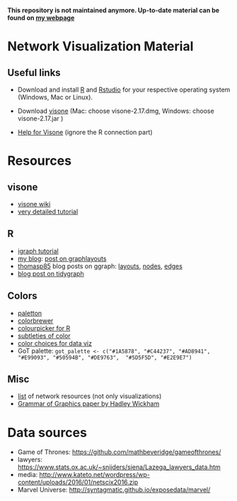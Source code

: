**This repository is not maintained anymore. Up-to-date material can be found on [my webpage](https://www.mr.schochastics.net/material/netVizR/)**

# Network Visualization Material 

## Useful links

- Download and install [R](https://cran.r-project.org/) and [Rstudio](https://www.rstudio.com/products/rstudio/download/#download) for your respective operating system (Windows, Mac or Linux).

- Download [visone](http://visone.info/html/download.html) (Mac: choose visone-2.17.dmg, Windows: choose visone-2.17.jar )

- [Help for Visone](http://visone.info/wiki/index.php/Installation_%28trail%29) (ignore the R connection part)


# Resources

## visone

- [visone wiki](https://visone.info/wiki/index.php/Main_Page)
- [very detailed tutorial](https://visone.info/wiki/images/6/67/VisoneTutorial-archeology.pdf)


## R

- [igraph tutorial](https://kateto.net/networks-r-igraph)
- [my blog](http://blog.schochastics.net): [post on graphlayouts](http://blog.schochastics.net/post/introducing-graphlayouts-with-got/)
- [thomasp85](https://twitter.com/thomasp85) blog posts on ggraph: [layouts](https://www.data-imaginist.com/2017/ggraph-introduction-layouts/), [nodes](https://www.data-imaginist.com/2017/ggraph-introduction-nodes/), [edges](https://www.data-imaginist.com/2017/ggraph-introduction-edges/)
- [blog post on tidygraph](https://www.data-imaginist.com/2017/introducing-tidygraph/)

## Colors

- [paletton](http://paletton.com/#uid=c013t00490kRlxYaFw0g0qFqFg0w0aF)
- [colorbrewer](http://colorbrewer2.org/#type=sequential&scheme=BuGn&n=3)
- [colourpicker for R](https://cran.r-project.org/web/packages/colourpicker/index.html)
- [subtleties of color](https://earthobservatory.nasa.gov/blogs/elegantfigures/2013/08/05/subtleties-of-color-part-1-of-6/)
- [color choices for data viz](https://www.dataquest.io/blog/what-to-consider-when-choosing-colors-for-data-visualization/)
- GoT palette: `got_palette <- c("#1A5878", "#C44237", "#AD8941", "#E99093", "#50594B", "#DE9763", 
"#5D5F5D", "#E2E9E7")`

## Misc
- [list](https://github.com/briatte/awesome-network-analysis) of network resources (not only visualizations)
- [Grammar of Graphics paper by Hadley Wickham](http://vita.had.co.nz/papers/layered-grammar.html)

# Data sources

- Game of Thrones: https://github.com/mathbeveridge/gameofthrones/
- lawyers: https://www.stats.ox.ac.uk/~snijders/siena/Lazega_lawyers_data.htm
- media: http://www.kateto.net/wordpress/wp-content/uploads/2016/01/netscix2016.zip
- Marvel Universe: http://syntagmatic.github.io/exposedata/marvel/

